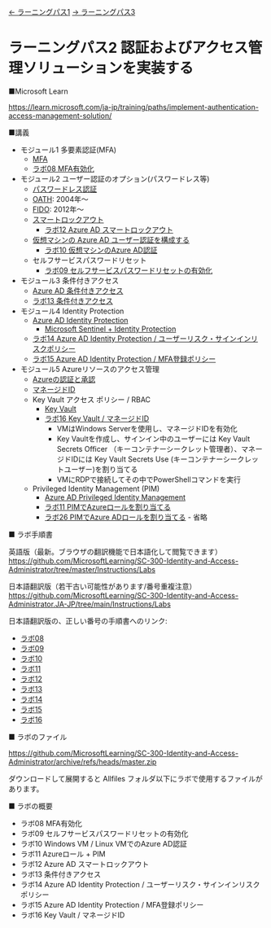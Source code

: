 [← ラーニングパス1](lp01.md)
[→ ラーニングパス3](lp03.md)

# ラーニングパス2 認証およびアクセス管理ソリューションを実装する

■Microsoft Learn

https://learn.microsoft.com/ja-jp/training/paths/implement-authentication-access-management-solution/

■講義

- モジュール1 多要素認証(MFA)
  - [MFA](../AzureAD/mfa.md)
  - [ラボ08 MFA有効化](lab08.md)
- モジュール2 ユーザー認証のオプション(パスワードレス等)
  - [パスワードレス認証](../SC/passwordless.md)
  - [OATH](../SC/oath.md): 2004年～
  - [FIDO](../SC/fido.md): 2012年～
  - [スマートロックアウト](../SC/smart-lockout.md)
    - [ラボ12 Azure AD スマートロックアウト](lab12.md)
  - [仮想マシンの Azure AD ユーザー認証を構成する](https://learn.microsoft.com/ja-jp/training/modules/manage-user-authentication/10-configure-azure-ad-user-authentication-virtual-machines)
    - [ラボ10 仮想マシンのAzure AD認証](lab10.md)
  - セルフサービスパスワードリセット
    - [ラボ09 セルフサービスパスワードリセットの有効化](lab09.md)
- モジュール3 条件付きアクセス
  - [Azure AD 条件付きアクセス](../SC/conditional-access.md)
  - [ラボ13 条件付きアクセス](https://github.com/MicrosoftLearning/SC-300-Identity-and-Access-Administrator.JA-JP/blob/main/Instructions/Labs/Lab_13_ImplementAndTestAConditionalAccessPolicy.md)
- モジュール4 Identity Protection
  - [Azure AD Identity Protection](https://github.com/hiryamada/notes/blob/main/AZ-500/mod01/mod01-03-idp.md)
    - [Microsoft Sentinel + Identity Protection](../AZ-500/pdf/mod4/Microsoft%20Sentinel%20まとめ.pdf)
  - [ラボ14 Azure AD Identity Protection / ユーザーリスク・サインインリスクポリシー](https://github.com/MicrosoftLearning/SC-300-Identity-and-Access-Administrator.JA-JP/blob/main/Instructions/Labs/Lab_14_EnableSignRiskPolicy.md)
  - [ラボ15 Azure AD Identity Protection / MFA登録ポリシー](https://github.com/MicrosoftLearning/SC-300-Identity-and-Access-Administrator.JA-JP/blob/main/Instructions/Labs/Lab_15_ConfigureAAD_MultiFactorAuthRegPolicy.md)
- モジュール5 Azureリソースのアクセス管理
  - [Azureの認証と承認](../SC/pdf/Azureの認証と承認.pdf)
  - [マネージドID](../AZ-305/managed-id.md)
  - Key Vault アクセス ポリシー / RBAC
    - [Key Vault](../AZ-303/mod11-02-keyvault.md)
    - [ラボ16 Key Vault / マネージドID](https://github.com/MicrosoftLearning/SC-300-Identity-and-Access-Administrator.JA-JP/blob/main/Instructions/Labs/Lab_16_UsingAzureKeyVaultForManagedIdentities.md)
      - VMはWindows Serverを使用し、マネージドIDを有効化
      - Key Vaultを作成し、サインイン中のユーザーには Key Vault Secrets Officer （キーコンテナーシークレット管理者）、マネージドIDには Key Vault Secrets Use (キーコンテナーシークレットユーザー)を割り当てる
      - VMにRDPで接続してその中でPowerShellコマンドを実行
  - Privileged Identity Management (PIM)
    - [Azure AD Privileged Identity Management](../SC/pim.md)
    - [ラボ11 PIMでAzureロールを割り当てる](lab11.md)
    - [ラボ26 PIMでAzure ADロールを割り当てる](https://github.com/MicrosoftLearning/SC-300-Identity-and-Access-Administrator.JA-JP/blob/main/Instructions/Labs/Lab_26_ConfigurePrivilegedIdentityManagementForAADRoles.md) - 省略

■ ラボ手順書

英語版（最新。ブラウザの翻訳機能で日本語化して閲覧できます）
https://github.com/MicrosoftLearning/SC-300-Identity-and-Access-Administrator/tree/master/Instructions/Labs

日本語翻訳版（若干古い可能性があります/番号重複注意）
https://github.com/MicrosoftLearning/SC-300-Identity-and-Access-Administrator.JA-JP/tree/main/Instructions/Labs

日本語翻訳版の、正しい番号の手順書へのリンク:

- [ラボ08](https://github.com/MicrosoftLearning/SC-300-Identity-and-Access-Administrator.JA-JP/blob/main/Instructions/Labs/Lab_08_EnableAzureADMultiFactorAuthentication.md)
- [ラボ09](https://github.com/MicrosoftLearning/SC-300-Identity-and-Access-Administrator.JA-JP/blob/main/Instructions/Labs/Lab_09_ConfigureAndDeploySelfServicePasswordReset.md)
- [ラボ10](https://github.com/MicrosoftLearning/SC-300-Identity-and-Access-Administrator.JA-JP/blob/main/Instructions/Labs/Lab_10_AzureADAuthenticationForWindowsAndLinuxVM.md)
- [ラボ11](https://github.com/MicrosoftLearning/SC-300-Identity-and-Access-Administrator.JA-JP/blob/main/Instructions/Labs/Lab_11_AssignAzureResourceRolesInPrivilegedIdentityManagement.md)
- [ラボ12](https://github.com/MicrosoftLearning/SC-300-Identity-and-Access-Administrator.JA-JP/blob/main/Instructions/Labs/Lab_12_ManageAzureADSmartLockoutValues.md)
- [ラボ13](https://github.com/MicrosoftLearning/SC-300-Identity-and-Access-Administrator.JA-JP/blob/main/Instructions/Labs/Lab_13_ImplementAndTestAConditionalAccessPolicy.md)
- [ラボ14](https://github.com/MicrosoftLearning/SC-300-Identity-and-Access-Administrator.JA-JP/blob/main/Instructions/Labs/Lab_14_EnableSignRiskPolicy.md)
- [ラボ15](https://github.com/MicrosoftLearning/SC-300-Identity-and-Access-Administrator.JA-JP/blob/main/Instructions/Labs/Lab_15_ConfigureAAD_MultiFactorAuthRegPolicy.md)
- [ラボ16](https://github.com/MicrosoftLearning/SC-300-Identity-and-Access-Administrator.JA-JP/blob/main/Instructions/Labs/Lab_16_UsingAzureKeyVaultForManagedIdentities.md)

■ ラボのファイル

https://github.com/MicrosoftLearning/SC-300-Identity-and-Access-Administrator/archive/refs/heads/master.zip

ダウンロードして展開すると Allfiles フォルダ以下にラボで使用するファイルがあります。

■ ラボの概要

- ラボ08 MFA有効化
- ラボ09 セルフサービスパスワードリセットの有効化
- ラボ10 Windows VM / Linux VMでのAzure AD認証
- ラボ11 Azureロール + PIM
- ラボ12 Azure AD スマートロックアウト
- ラボ13 条件付きアクセス
- ラボ14 Azure AD Identity Protection / ユーザーリスク・サインインリスクポリシー
- ラボ15 Azure AD Identity Protection / MFA登録ポリシー
- ラボ16 Key Vault / マネージドID